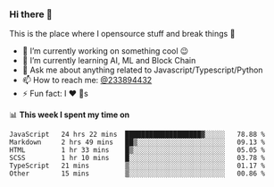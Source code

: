 ### Hi there 👋

<!--
**a233894432/a233894432** is a ✨ _special_ ✨ repository because its `README.md` (this file) appears on your GitHub profile.

Here are some ideas to get you started:

- 🔭 I’m currently working on ...
- 🌱 I’m currently learning ...
- 👯 I’m looking to collaborate on ...
- 🤔 I’m looking for help with ...
- 💬 Ask me about ...
- 📫 How to reach me: ...
- 😄 Pronouns: ...
- ⚡ Fun fact: ...
-->
 
 
This is the place where I opensource stuff and break things :rofl:

- 🔭 I’m currently working on something cool :wink:
- 🌱 I’m currently learning AI, ML and Block Chain
- 💬 Ask me about anything related to Javascript/Typescript/Python
- 📫 How to reach me: [@233894432](https://twitter.com/233894432)
- ⚡ Fun fact: I :heart: :dog:s

📊 **This week I spent my time on**
<!--START_SECTION:waka-->

```text
JavaScript   24 hrs 22 mins  ███████████████████▓░░░░░   78.88 %
Markdown     2 hrs 49 mins   ██▒░░░░░░░░░░░░░░░░░░░░░░   09.13 %
HTML         1 hr 33 mins    █▒░░░░░░░░░░░░░░░░░░░░░░░   05.05 %
SCSS         1 hr 10 mins    █░░░░░░░░░░░░░░░░░░░░░░░░   03.78 %
TypeScript   21 mins         ▒░░░░░░░░░░░░░░░░░░░░░░░░   01.17 %
Other        15 mins         ▒░░░░░░░░░░░░░░░░░░░░░░░░   00.86 %
```

<!--END_SECTION:waka-->
